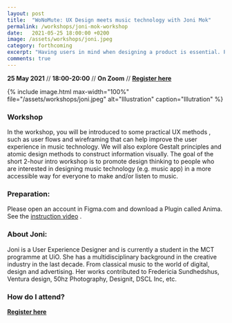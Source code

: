 ```yaml
---
layout: post
title:  "WoNoMute: UX Design meets music technology with Joni Mok"
permalink: /workshops/joni-mok-workshop
date:   2021-05-25 18:00:00 +0200
image: /assets/workshops/joni.jpeg
category: forthcoming
excerpt: "Having users in mind when designing a product is essential. Products are, after all, for users to use. Design thinking is a way to design for users.  The workshop is free, for those who identifies as girls/women and will be held on Zoom."
comments: true
---
```


**25 May 2021** // **18:00-20:00** // **On Zoom** // <strong><a href="https://nettskjema.no/a/192777#/page/1">Register here</a></strong>

{% include image.html
max-width="100%" file="/assets/workshops/joni.jpeg" alt="Illustration"
caption="Illutration" %}

### Workshop

In the workshop, you will be introduced to some practical UX methods , such as user flows and wireframing that can help improve the user experience in music technology. We will also explore Gestalt principles and atomic design methods to construct information visually. The goal of the short 2-hour intro workshop is to promote design thinking to people who are interested in designing music technology (e.g. music app) in a more accessible way for everyone to make and/or listen to music.
 
### Preparation: 

Please open an account in Figma.com and download a Plugin called Anima. 
See the [instruction video](https://www.youtube.com/watch?v=c6qr07dAKyQ&ab_channel=mok614) .

### About Joni:
Joni is a User Experience Designer and is currently a student in the MCT programme at UiO. She has a multidisciplinary background in the creative industry in the last decade. From classical music to the world of digital, design and advertising. Her works contributed to Fredericia Sundhedshus, Ventura design, 50hz Photography, Designit, DSCL Inc, etc.


### How do I attend?
<strong><a href="https://nettskjema.no/a/192777#/page/1">Register here</a></strong>
